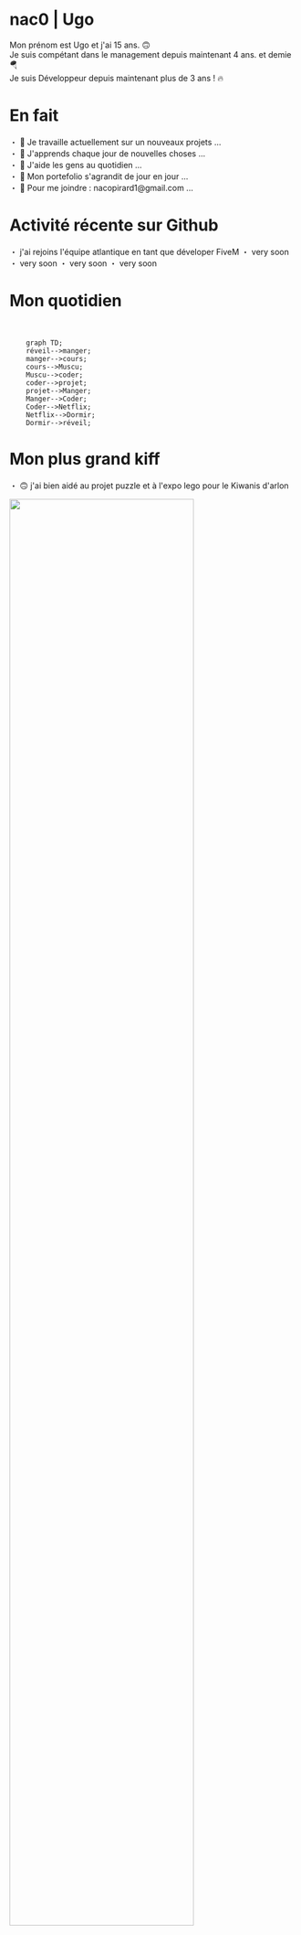 <h1>nac0 | Ugo  </h1>

<p> Mon prénom est Ugo et j'ai 15 ans. 🙃 <br> 
Je suis compétant dans le management depuis maintenant 4 ans. et demie 🪂 <br> 
Je suis Développeur depuis maintenant plus de 3 ans ! 🔥</p>                                                     

<h1> En fait  </h1>

<p> ・ 📡 Je travaille actuellement  sur un nouveaux projets ... <br> 
    ・ 🌱 J'apprends chaque jour de nouvelles choses ... <br>
    ・ 👯 J'aide les gens au quotidien ... <br> 
    ・ 📂 Mon portefolio s'agrandit de jour en jour ... <br>
    ・ 💎 Pour me joindre : nacopirard1@gmail.com ... <br>
  </p>
  
 <h1> Activité récente sur Github </h1>
 
<p> ・ j'ai rejoins l'équipe atlantique en tant que déveloper FiveM
    ・ very soon
    ・ very soon
    ・ very soon
    ・ very soon
   
  </p>

<h1> Mon quotidien </h1>

<br>

```mermaid 
    graph TD;
    réveil-->manger;
    manger-->cours;
    cours-->Muscu;
    Muscu-->coder;
    coder-->projet;
    projet-->Manger;
    Manger-->Coder;
    Coder-->Netflix;
    Netflix-->Dormir;
    Dormir-->réveil;
```



<h1> Mon plus grand kiff </h1>
<p> ・ 🙃 j'ai bien aidé au projet puzzle et à l'expo lego pour le Kiwanis d'arlon
  </p>

<a href="[https://discord.gg/soon](https://www.kiwanis-arlon.be/)"><img width="80%" 
src=""></a>

<h1> Mes futures projets 🤞🏻 </h1>
    
<br> 

    🧪 Staff | discord.gg/OneCube

<br> 

    🔭 Modérateur | discord.gg/inoxtag

<br> 

    🗞️ Modérateur | discord.gg/michoufr
<br>

    🤖 Faire partie de l'équipe | discord.gg/Unosial
    
<h1> Statistiques GitHub </h1>
<br>


![GHstats](https://github-readme-stats.vercel.app/api?username=nac0sensei&show_icons=true&hide_border=false&title_color=3B1F94f&icon_color=FFE500&bg_color=09131B&text_color=ffffff&border_color=0c1a25)


    
   
    
